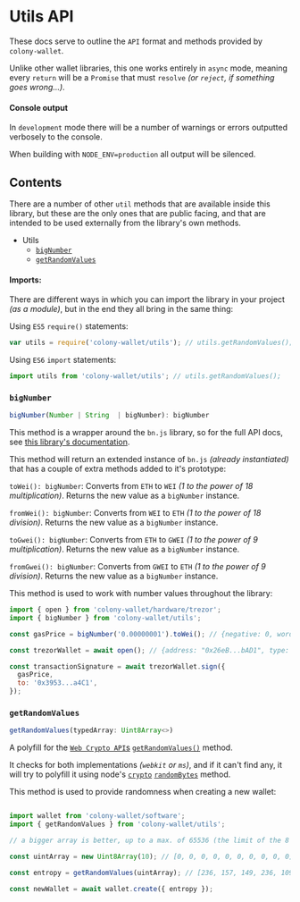 # Utils API

These docs serve to outline the `API` format and methods provided by `colony-wallet`.

Unlike other wallet libraries, this one works entirely in `async` mode, meaning every `return` will be a `Promise` that must `resolve` _(or `reject`, if something goes wrong...)_.

#### Console output

In `development` mode there will be a number of warnings or errors outputted verbosely to the console.

When building with `NODE_ENV=production` all output will be silenced.

## Contents

There are a number of other `util` methods that are available inside this library, but these are the only ones that are public facing, and that are intended to be used externally from the library's own methods.

* Utils
  * [`bigNumber`](#bignumber)
  * [`getRandomValues`](#getrandomvalues)

#### Imports:

There are different ways in which you can import the library in your project _(as a module)_, but in the end they all bring in the same thing:

Using `ES5` `require()` statements:
```js
var utils = require('colony-wallet/utils'); // utils.getRandomValues();
```

Using `ES6` `import` statements:
```js
import utils from 'colony-wallet/utils'; // utils.getRandomValues();
```

### `bigNumber`

```js
bigNumber(Number | String  | bigNumber): bigNumber
```

This method is a wrapper around the `bn.js` library, so for the full API docs, see [this library's documentation](https://github.com/indutny/bn.js/blob/master/README.md).

This method will return an extended instance of `bn.js` _(already instantiated)_ that has a couple of extra methods added to it's prototype:

`toWei(): bigNumber`: Converts from `ETH` to `WEI` _(1 to the power of 18 multiplication)_. Returns the new value as a `bigNumber` instance.

`fromWei(): bigNumber`: Converts from `WEI` to `ETH` _(1 to the power of 18 division)_. Returns the new value as a `bigNumber` instance.

`toGwei(): bigNumber`: Converts from `ETH` to `GWEI` _(1 to the power of 9 multiplication)_. Returns the new value as a `bigNumber` instance.

`fromGwei(): bigNumber`: Converts from `GWEI` to `ETH` _(1 to the power of 9 division)_. Returns the new value as a `bigNumber` instance.

This method is used to work with number values throughout the library:
```js
import { open } from 'colony-wallet/hardware/trezor';
import { bigNumber } from 'colony-wallet/utils';

const gasPrice = bigNumber('0.00000001').toWei(); // {negative: 0, words: Array(4), length: 4, red: null}

const trezorWallet = await open(); // {address: "0x26eB...bAD1", type: "hardware", subtype: "trezor", ...}

const transactionSignature = await trezorWallet.sign({
  gasPrice,
  to: '0x3953...a4C1',
});
```

### `getRandomValues`

```js
getRandomValues(typedArray: Uint8Array<>)
```

A polyfill for the [`Web Crypto API`s](https://developer.mozilla.org/en-US/docs/Web/API/Web_Crypto_API) [`getRandomValues()`](https://developer.mozilla.org/en-US/docs/Web/API/RandomSource/getRandomValues) method.

It checks for both implementations _(`webkit` or `ms`)_, and if it can't find any, it will try to polyfill it using node's [`crypto`](https://nodejs.org/api/crypto.html) [`randomBytes`](https://nodejs.org/api/crypto.html#crypto_crypto_randombytes_size_callback) method.

This method is used to provide randomness when creating a new wallet:
```js

import wallet from 'colony-wallet/software';
import { getRandomValues } from 'colony-wallet/utils';

// a bigger array is better, up to a max. of 65536 (the limit of the 8 bit unsigned array)

const uintArray = new Uint8Array(10); // [0, 0, 0, 0, 0, 0, 0, 0, 0, 0]

const entropy = getRandomValues(uintArray); // [236, 157, 149, 236, 109, 233, 113, 151, 27, 93]

const newWallet = await wallet.create({ entropy });
```
